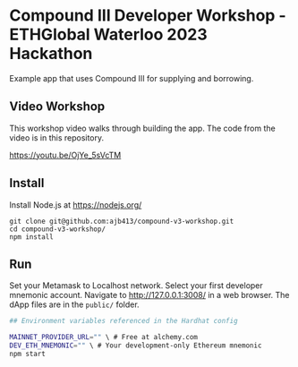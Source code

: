 # Compound III Developer Workshop - ETHGlobal Waterloo 2023 Hackathon

Example app that uses Compound III for supplying and borrowing.

## Video Workshop

This workshop video walks through building the app. The code from the video is in this repository.

https://youtu.be/OjYe_5sVcTM

## Install

Install Node.js at https://nodejs.org/

```
git clone git@github.com:ajb413/compound-v3-workshop.git
cd compound-v3-workshop/
npm install
```

## Run

Set your Metamask to Localhost network. Select your first developer mnemonic account. Navigate to http://127.0.0.1:3008/ in a web browser. The dApp files are in the `public/` folder.

```bash
## Environment variables referenced in the Hardhat config

MAINNET_PROVIDER_URL="" \ # Free at alchemy.com
DEV_ETH_MNEMONIC="" \ # Your development-only Ethereum mnemonic
npm start
```
